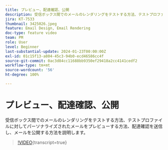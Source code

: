 ```yaml
---
title: プレビュー、配達確認、公開
description: 受信ボックス間でのメールのレンダリングをテストする方法、テストプロファイルに対してパーソナライズされたメールをプレビューする方法、配達確認を送信し、メールを公開する方法を説明します。
jira: KT-7533
thumbnail: 3425026.jpeg
feature: Email Design, Email Rendering
doc-type: feature video
team: PM
role: User
level: Beginner
last-substantial-update: 2024-01-23T00:00:00Z
exl-id: 01c15f13-a804-45c3-94b0-ecd46586cc4f
source-git-commit: 0ac3d84cc11688bb9350ef29418a2cc4141cedf2
workflow-type: tm+mt
source-wordcount: '56'
ht-degree: 100%

---
```


# プレビュー、配達確認、公開

受信ボックス間でのメールのレンダリングをテストする方法、テストプロファイルに対してパーソナライズされたメールをプレビューする方法、配達確認を送信し、メールを公開する方法を説明します。

>[!VIDEO](https://video.tv.adobe.com/v/3425026?quality=12&learn=on){transcript=true}
